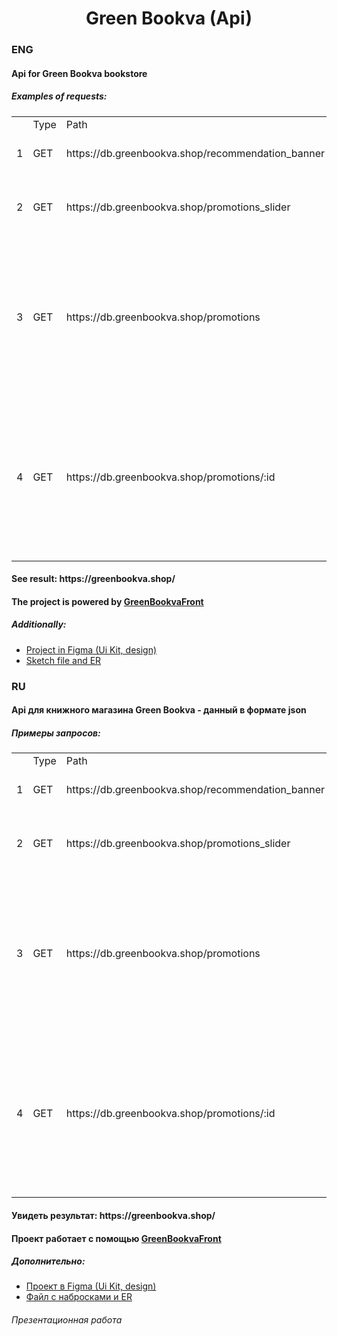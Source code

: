 <h1 align="center">Green Bookva (Api)</h1>

<h3>ENG</h3>
<h4>Api for Green Bookva bookstore</h4> 
<h5>Examples of requests:</h5>
<table>
  <tr>
    <td>&nbsp;</td>
    <td>Type</td>
    <td>Path</td>
    <td>Result</td>
  </tr>
  <tr>
    <td>1</td> <td>GET</td>
    <td>https://db.greenbookva.shop/recommendation_banner</td>
    <td>{
        "image": "65qses7mffatkc36vial.webp",
        "product_id": 900
    }</td>
  </tr>
  <tr>
    <td>2</td> <td>GET</td>
    <td>https://db.greenbookva.shop/promotions_slider</td>
    <td>{
        "id": 3,
        "banner": "neoux6p4dyhncaffni4i.webp"
    },
    {
        "id": 10,
        "banner": "54pz8ybggwled5owkhod.webp"
    }</td>
  </tr>
  <tr>
    <td>3</td> <td>GET</td>
    <td>https://db.greenbookva.shop/promotions</td>
    <td>{
        "id": 1,
        "name": "Фэнтезийные миры",
        "duration": 20,
        "banner": "wmqvg3aboyofmmpxa4fy.webp",
        "short_description": "–22% на подборку книг Нила Геймана, Джона Толкина и не только"
    },<br>
    {
        "id": 2,
        "name": "Студенческая скидка",
        "duration": 0,
        "banner": "jhb0misvzx7ooh7xnlxw.webp",
        "short_description": "Скидка 15% на всё при предъявлении студенческого билета"
    }</td>
  </tr>
  <tr>
    <td>4</td> <td>GET</td>
    <td>https://db.greenbookva.shop/promotions/:id</td>
    <td>{
        "id": 1,
        "name": "Фэнтезийные миры",
        "duration": 20,
        "banner": "wmqvg3aboyofmmpxa4fy.webp",
        "full_description": "В книгах из нашей подборки – порталы в волшебные миры. Поэтому приготовьтесь к встречам с дружными хоббитами, грозными драконами и мудрыми колдуньями. Выбирайте свои сюжеты и готовьтесь к прогулкам по необычным краям! "
    }</td>
  </tr>
</table>

<h4>See result: https://greenbookva.shop/</h4> 

<h4>The project is powered by <a href="https://github.com/victusic/GreenBookvaFront">GreenBookvaFront</a></h4> 

<h5>Additionally:</h5>
<ul>
  <li><a href="https://www.figma.com/file/MNIRiMpLyB3krgtCViVkhe/greenBookva?type=design&node-id=0%3A1&mode=design&t=yUH5tkRf9JODAQhw-1">Project in Figma (Ui Kit, design)</a></li> 
  <li><a href="https://drive.google.com/drive/folders/1ohxieZ_U31q61mQcNQkOw1FyBHyYmExR?usp=sharing">Sketch file and ER</a></li>
</ul>

<h3>RU</h3>
<h4>Api для книжного магазина Green Bookva - данный в формате json</h4>
<h5>Примеры запросов:</h5>
<table>
  <tr>
    <td>&nbsp;</td>
    <td>Type</td>
    <td>Path</td>
    <td>Result</td>
  </tr>
  <tr>
    <td>1</td> <td>GET</td>
    <td>https://db.greenbookva.shop/recommendation_banner</td>
    <td>{
        "image": "65qses7mffatkc36vial.webp",
        "product_id": 900
    }</td>
  </tr>
  <tr>
    <td>2</td> <td>GET</td>
    <td>https://db.greenbookva.shop/promotions_slider</td>
    <td>{
        "id": 3,
        "banner": "neoux6p4dyhncaffni4i.webp"
    },
    {
        "id": 10,
        "banner": "54pz8ybggwled5owkhod.webp"
    }</td>
  </tr>
  <tr>
    <td>3</td> <td>GET</td>
    <td>https://db.greenbookva.shop/promotions</td>
    <td>{
        "id": 1,
        "name": "Фэнтезийные миры",
        "duration": 20,
        "banner": "wmqvg3aboyofmmpxa4fy.webp",
        "short_description": "–22% на подборку книг Нила Геймана, Джона Толкина и не только"
    },<br>
    {
        "id": 2,
        "name": "Студенческая скидка",
        "duration": 0,
        "banner": "jhb0misvzx7ooh7xnlxw.webp",
        "short_description": "Скидка 15% на всё при предъявлении студенческого билета"
    }</td>
  </tr>
  <tr>
    <td>4</td> <td>GET</td>
    <td>https://db.greenbookva.shop/promotions/:id</td>
    <td>{
        "id": 1,
        "name": "Фэнтезийные миры",
        "duration": 20,
        "banner": "wmqvg3aboyofmmpxa4fy.webp",
        "full_description": "В книгах из нашей подборки – порталы в волшебные миры. Поэтому приготовьтесь к встречам с дружными хоббитами, грозными драконами и мудрыми колдуньями. Выбирайте свои сюжеты и готовьтесь к прогулкам по необычным краям! "
    }</td>
  </tr>
</table>

<h4>Увидеть результат: https://greenbookva.shop/</h4> 

<h4>Проект работает с помощью <a href="https://github.com/victusic/GreenBookvaFront">GreenBookvaFront</a></h4> 

<h5>Дополнительно:</h5>
<ul>
  <li><a href="https://www.figma.com/file/MNIRiMpLyB3krgtCViVkhe/greenBookva?type=design&node-id=0%3A1&mode=design&t=yUH5tkRf9JODAQhw-1">Проект в Figma (Ui Kit, design)</a></li>
  <li><a href="https://drive.google.com/drive/folders/1ohxieZ_U31q61mQcNQkOw1FyBHyYmExR?usp=sharing">Файл с набросками и ER</a></li>
</ul>

<h6>Презентационная работа</h6>